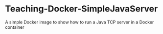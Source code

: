 # Teaching-Docker-SimpleJavaServer
A simple Docker image to show how to run a Java TCP server in a Docker container
